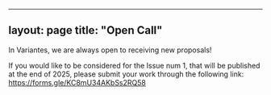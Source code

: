  ---
layout: page
title: "Open Call"
---

In Variantes, we are always open to receiving new proposals!

If you would like to be considered for the Issue num 1, that will be published at the end of 2025, please submit your work through the following link: https://forms.gle/KC8mU34AKbSs2RQ58